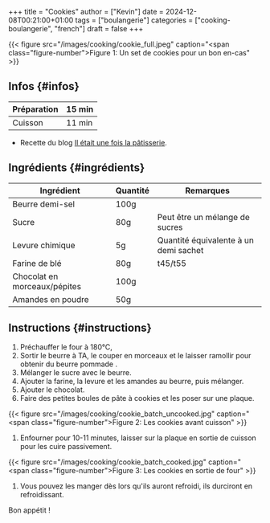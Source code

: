 +++
title = "Cookies"
author = ["Kevin"]
date = 2024-12-08T00:21:00+01:00
tags = ["boulangerie"]
categories = ["cooking-boulangerie", "french"]
draft = false
+++

<a id="figure--Plein de cookies"></a>

{{< figure src="/images/cooking/cookie_full.jpeg" caption="<span class=\"figure-number\">Figure 1: </span>Un set de cookies pour un bon en-cas" >}}


## Infos {#infos}

| Préparation | 15 min |
|-------------|--------|
| Cuisson     | 11 min |

-   Recette du blog [Il était une fois la pâtisserie](https://www.iletaitunefoislapatisserie.com/2015/09/cookies-sans-oeufs.html).


## Ingrédients {#ingrédients}

| Ingrédient                   | Quantité | Remarques                             |
|------------------------------|----------|---------------------------------------|
| Beurre demi-sel              | 100g     |                                       |
| Sucre                        | 80g      | Peut être un mélange de sucres        |
| Levure chimique              | 5g       | Quantité équivalente à un demi sachet |
| Farine de blé                | 80g      | t45/t55                               |
| Chocolat en morceaux/pépites | 100g     |                                       |
| Amandes en poudre            | 50g      |                                       |


## Instructions {#instructions}

1.  Préchauffer le four à 180°C,
2.  Sortir le beurre à TA, le couper en morceaux et le laisser ramollir pour obtenir du beurre pommade .
3.  Mélanger le sucre avec le beurre.
4.  Ajouter la farine, la levure et les amandes au beurre, puis mélanger.
5.  Ajouter le chocolat.
6.  Faire des petites boules de pâte à cookies et les poser sur une plaque.

<a id="figure--Boules de cookie"></a>

{{< figure src="/images/cooking/cookie_batch_uncooked.jpg" caption="<span class=\"figure-number\">Figure 2: </span>Les cookies avant cuisson" >}}

1.  Enfourner pour 10-11 minutes, laisser sur la plaque en sortie de cuisson pour les cuire passivement.

<a id="figure--Boules de cookie"></a>

{{< figure src="/images/cooking/cookie_batch_cooked.jpg" caption="<span class=\"figure-number\">Figure 3: </span>Les cookies en sortie de four" >}}

1.  Vous pouvez les manger dès lors qu'ils auront refroidi, ils durciront en refroidissant.

Bon appétit !
